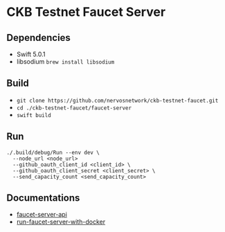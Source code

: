 # CKB Testnet Faucet Server

## Dependencies

- Swift 5.0.1
- libsodium `brew install libsodium`

## Build

- `git clone https://github.com/nervosnetwork/ckb-testnet-faucet.git`
- `cd ./ckb-testnet-faucet/faucet-server`
- `swift build`

## Run

```
./.build/debug/Run --env dev \
  --node_url <node_url>
  --github_oauth_client_id <client_id> \
  --github_oauth_client_secret <client_secret> \
  --send_capacity_count <send_capacity_count>
```

## Documentations

 - [faucet-server-api]()
 - [run-faucet-server-with-docker]()
